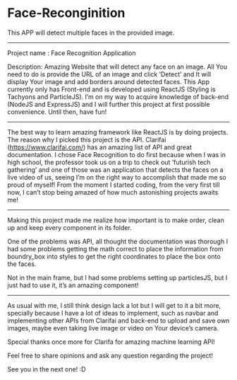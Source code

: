 # Face-Reconginition
This APP will detect multiple faces in the provided image.

***************************************

  Project name : Face Recognition Application
  
  Description: Amazing Website that will detect any face on an image. All You need to do is provide the URL of an image and click ‘Detect’ and It will display Your image and add borders around detected faces.
  This App currently only has Front-end and is developed using ReactJS (Styling is Tachyons and ParticleJS). I’m on my way to acquire knowledge of back-end (NodeJS and ExpressJS) and I will further this project at first possible convenience. Until then, have fun!

***************************************

  The best way to learn amazing framework like ReactJS is by doing projects. The reason why I picked this project is the API. Clarifai (https://www.clarifai.com/) has an amazing list of API and great documentation.
   I chose Face Recognition to do first because when I was in high school, the professor took us on a trip to check out ‘futurish tech gathering’ and one of those was an application that detects the faces on a live video of us, seeing I’m on the right way to accomplish that made me so proud of myself! From the moment I started coding, from the very first <html> till now, I can’t stop being amazed of how much astonishing projects awaits me!


***************************************
  
  Making this project made me realize how important is to make order, clean up and keep every component in its folder. 

  One of the problems was API, all thought the documentation was thorough I had some problems getting the math correct to place the information from boundry_box into styles to get the right coordinates to place the box onto the faces. 

  Not in the main frame, but I had some problems setting up particlesJS, but I just had to use it, it’s an amazing component!

  ***************************************
  
   As usual with me, I still think design lack a lot but I will get to it a bit more, specially because I have a lot of ideas to implement, such as navbar and implementing other APIs from Clarifai and back-end to upload and save own images, maybe even taking live image or video on Your device’s camera. 

  Special thanks once more for Clarifa for amazing machine learning API! 

  Feel free to share opinions and ask any question regarding the project!
  
  See you in the next one! :D
